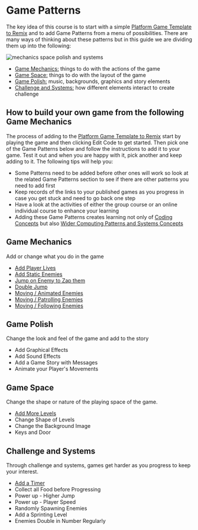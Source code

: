 # Game Patterns

The key idea of this course is to start with a simple [Platform Game Template to Remix](https://makecode.com/_FqWD64MxEiRi) and to
add Game Patterns from a menu of possibilities. 
There are many ways of thinking about these patterns but in this guide we are dividing them up into the following:

![mechanics space polish and systems](https://raw.githubusercontent.com/mickfuzz/getting-started-making-a-platformer-test1/master/images/mech_space_polish_systems.png)

- [Game Mechanics:](#game-mechanics)  things to do with the actions of the game
- [Game Space:](#game-space) things to do with the layout of the game
- [Game Polish:](#game-polish) music, backgrounds, graphics and story elements
- [Challenge and Systems:](#challenge-and-systems) how different elements interact to create challenge

## How to build your own game from the following Game Mechanics

The process of adding to the [Platform Game Template to Remix]() start by playing the game and then clicking Edit Code to get started. 
Then pick one of the Game Patterns below and follow the instructions to add it to your game. Test it out and when you are happy with it, 
pick another and keep adding to it. The following tips will help you: 

* Some Patterns need to be added before other ones will work so look at the related Game Patterns section to see if there are other patterns you need to add first
* Keep records of the links to your published games as you progress in case you get stuck and need to go back one step
* Have a look at the activities of either the group course or an online individual course to enhance your learning 
* Adding these Game Patterns creates learning not only of [Coding Concepts](learningDimensions#coding-concepts) but also [Wider Computing Patterns and Systems Concepts](learningDimensions#wider-patterns)

## Game Mechanics

Add or change what you do in the game

- [Add Player Lives](addLives)
- [Add Static Enemies](addStaticEnemy)
- [Jump on Enemy to Zap them](jumpOnEnemies)  
- [Double Jump](doubleJump)
- [Moving / Animated Enemies](movingEnemiesAnimated)
- [Moving / Patrolling Enemies](movingEnemiesPatrolling)
- [Moving / Following Enemies](movingEnemiesFollowing)

## Game Polish 

Change the look and feel of the game and add to the story

- Add Graphical Effects
- Add Sound Effects
- Add a Game Story with Messages
- Animate your Player's Movements

## Game Space

Change the shape or nature of the playing space of the game. 

- [Add More Levels](moreLevels)
- Change Shape of Levels
- Change the Background Image
- Keys and Door

## Challenge and Systems 

Through challenge and systems, games get harder as you progress to keep your interest.

- [Add a Timer](addTimer)
- Collect all Food before Progressing
- Power up - Higher Jump
- Power up - Player Speed
- Randomly Spawning Enemies
- Add a Sprinting Level
- Enemies Double in Number Regularly
